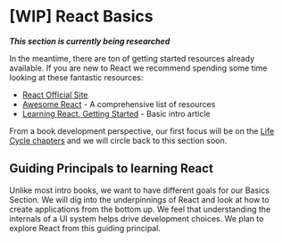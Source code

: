 # [WIP] React Basics

***This section is currently being researched***

In the meantime, there are ton of getting started resources already available. If you are new to React we recommend spending some time looking at these fantastic resources:

* [React Official Site](http://facebook.github.io/react/)
* [Awesome React](https://github.com/enaqx/awesome-react) - A comprehensive list of resources
* [Learning React, Getting Started](https://scotch.io/tutorials/learning-react-getting-started-and-concepts) - Basic intro article

From a book development perspective, our first focus will be on the [Life Cycle chapters](../life_cycle/introduction.md) and we will circle back to this section soon.

## Guiding Principals to learning React
Unlike most intro books, we want to have different goals for our Basics Section. We will dig into the underpinnings of React and look at how to create applications from the bottom up. We feel that understanding the internals of a UI system helps drive development choices. We plan to explore React from this guiding principal.



